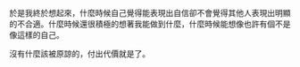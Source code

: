 於是我終於想起來，什麼時候自己覺得能表現出自信卻不會覺得其他人表現出明顯的不合適。什麼時候還很積極的想著我能做到什麼，什麼時候能想像也許有個不是像這樣的自己。

沒有什麼該被原諒的，付出代價就是了。

